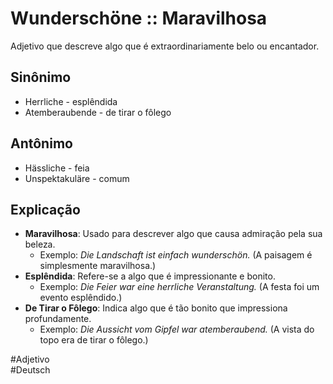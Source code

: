 # Wunderschöne :: Maravilhosa
Adjetivo que descreve algo que é extraordinariamente belo ou encantador.

## Sinônimo
- Herrliche - esplêndida  
- Atemberaubende - de tirar o fôlego  

## Antônimo
- Hässliche - feia  
- Unspektakuläre - comum  

## Explicação
- **Maravilhosa**: Usado para descrever algo que causa admiração pela sua beleza.
  - Exemplo: *Die Landschaft ist einfach wunderschön.* (A paisagem é simplesmente maravilhosa.)
- **Esplêndida**: Refere-se a algo que é impressionante e bonito.
  - Exemplo: *Die Feier war eine herrliche Veranstaltung.* (A festa foi um evento esplêndido.)
- **De Tirar o Fôlego**: Indica algo que é tão bonito que impressiona profundamente.
  - Exemplo: *Die Aussicht vom Gipfel war atemberaubend.* (A vista do topo era de tirar o fôlego.)

#Adjetivo  
#Deutsch
